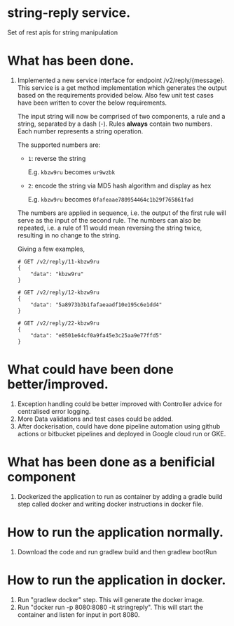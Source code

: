 # string-reply service.
Set of rest apis for string manipulation
# What has been done.
1. Implemented a new service interface for endpoint /v2/reply/{message}. This service is a get method implementation which generates the output based on the requirements provided below. Also few unit test cases have been written to cover the below requirements.

      The input string will now be comprised of two components, a rule and a string, separated by a dash (-).
      Rules **always** contain two numbers. Each number represents a string operation.

      The supported numbers are:

      - `1`: reverse the string

         E.g. `kbzw9ru` becomes `ur9wzbk`

      - `2`: encode the string via MD5 hash algorithm and display as hex

         E.g. `kbzw9ru` becomes `0fafeaae780954464c1b29f765861fad`

      The numbers are applied in sequence, i.e. the output of the first rule will
      serve as the input of the second rule. The numbers can also be repeated,
      i.e. a rule of 11 would mean reversing the string twice, resulting in no change to the string.

      Giving a few examples,

      ```
      # GET /v2/reply/11-kbzw9ru
      {
          "data": "kbzw9ru"
      }
      ```
      ```
      # GET /v2/reply/12-kbzw9ru
      {
          "data": "5a8973b3b1fafaeaadf10e195c6e1dd4"
      }
      ```
      ```
      # GET /v2/reply/22-kbzw9ru
      {
          "data": "e8501e64cf0a9fa45e3c25aa9e77ffd5"
      }
      ```
# What could have been done better/improved.
1. Exception handling could be better improved with Controller advice for centralised error logging.
2. More Data validations and test cases could be added.
3. After dockerisation, could have done pipeline automation using github actions or bitbucket pipelines and deployed in Google cloud run or GKE.
# What has been done as a benificial component
1. Dockerized the application to run as container by adding a gradle build step called docker and writing docker instructions in docker file.
# How to run the application normally.
1. Download the code and run gradlew build and then gradlew bootRun
# How to run the application in docker.
1. Run "gradlew docker" step. This will generate the docker image.
2. Run "docker run -p 8080:8080 -it stringreply". This will start the container and listen for input in port 8080. 

